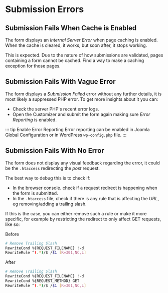 # Submission Errors

## Submission Fails When Cache is Enabled

The form displays an _Internal Server Error_ when page caching is enabled. When the cache is cleared, it works, but soon after, it stops working.

This is expected. Due to the nature of how submissions are validated, pages containing a form cannot be cached. Find a way to make a caching exception for those pages.

## Submission Fails With Vague Error

The form displays a _Submission Failed_ error without any further details, it is most likely a suppressed PHP error. To get more insights about it you can:

- Check the server PHP's recent error logs.
- Open the Customizer and submit the form again making sure _Error Reporting_ is enabled.

::: tip Enable Error Reporting
Error reporting can be enabled in Joomla Global Configuration or in WordPress `wp-config.php` file.
:::

## Submission Fails With No Error

The form does not display any visual feedback regarding the error, it could be the `.htaccess` redirecting the _post_ request.

The best way to debug this is to check if:

- In the browser console. check if a request redirect is happening when the form is submitted.
- In the `.htaccess` file, check if there is any rule that is affecting the _URL_, eg removing/adding a trailing slash.

If this is the case, you can either remove such a rule or make it more specific, for example by restricting the redirect to only affect GET requests, like so:

Before

```sh
# Remove Trailing Slash
RewriteCond %{REQUEST_FILENAME} !-d
RewriteRule ^(.*)/$ /$1 [R=301,NC,L]
```

After

```sh
# Remove Trailing Slash
RewriteCond %{REQUEST_FILENAME} !-d
RewriteCond %{REQUEST_METHOD} GET
RewriteRule ^(.*)/$ /$1 [R=301,NC,L]
```
